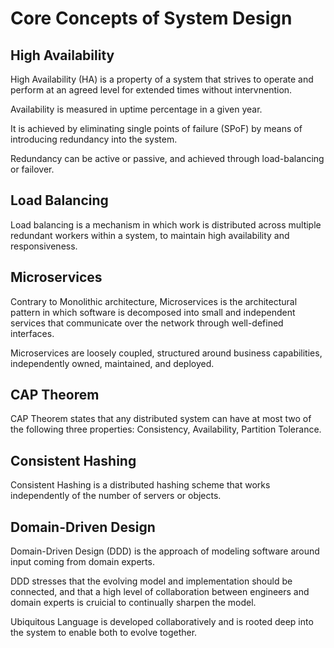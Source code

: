 # Core Concepts of System Design

## High Availability
High Availability (HA) is a property of a system that strives to operate and perform at an agreed level for extended times without intervnention.

Availability is measured in uptime percentage in a given year.

It is achieved by eliminating single points of failure (SPoF) by means of introducing redundancy into the system.

Redundancy can be active or passive, and achieved through load-balancing or failover.

## Load Balancing

Load balancing is a mechanism in which work is distributed across multiple redundant workers within a system, to maintain high availability and responsiveness.

## Microservices

Contrary to Monolithic architecture, Microservices is the architectural pattern in which software is decomposed into small and independent services that communicate over the network through well-defined interfaces.

Microservices are loosely coupled, structured around business capabilities, independently owned, maintained, and deployed.

## CAP Theorem

CAP Theorem states that any distributed system can have at most two of the following three properties: Consistency, Availability, Partition Tolerance.

## Consistent Hashing
Consistent Hashing is a distributed hashing scheme that works independently of the number of servers or objects.

## Domain-Driven Design

Domain-Driven Design (DDD) is the approach of modeling software around input coming from domain experts.

DDD stresses that the evolving model and implementation should be connected, and that a high level of collaboration between engineers and domain experts is cruicial to continually sharpen the model.

Ubiquitous Language is developed collaboratively and is rooted deep into the system to enable both to evolve together.